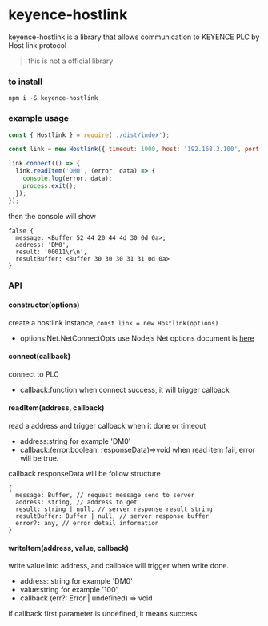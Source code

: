 # keyence-hostlink

keyence-hostlink is a library that allows communication to KEYENCE PLC by Host link protocol

> this is not a official library

### to install
```
npm i -S keyence-hostlink
```

### example usage
```javascript
const { Hostlink } = require('./dist/index');

const link = new Hostlink({ timeout: 1000, host: '192.168.3.100', port: 8501 });

link.connect(() => {
  link.readItem('DM0', (error, data) => {
    console.log(error, data);
    process.exit();
  });
});
```

then the console will show 

```
false {
  message: <Buffer 52 44 20 44 4d 30 0d 0a>,
  address: 'DM0',
  result: '00011\r\n',
  resultBuffer: <Buffer 30 30 30 31 31 0d 0a>
}
```

### API

#### constructor(options)
create a hostlink instance, `const link = new Hostlink(options)`
- options:Net.NetConnectOpts use Nodejs Net options document is [here](https://nodes.duniter.io/typescript/duniter/typedoc/modules/_net_.html#netconnectopts)


#### connect(callback)
connect to PLC
- callback:function when connect success, it will trigger callback

#### readItem(address, callback)
read a address and trigger callback when it done or timeout
- address:string for example 'DM0'
- callback:(error:boolean, responseData)=>void when read item fail, error will be true.

callback responseData will be follow structure
```
{
  message: Buffer, // request message send to server
  address: string, // address to get
  result: string | null, // server response result string
  resultBuffer: Buffer | null, // server response buffer
  error?: any, // error detail information
}
```
#### writeItem(address, value, callback)
write value into address, and callbake will trigger when write done.
- address: string for example 'DM0'
- value:string for example '100',
- callback (err?: Error | undefined) => void

if callback first parameter is undefined, it means success.
